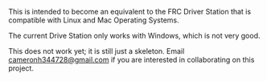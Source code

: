 This is intended to become an equivalent to the FRC Driver Station that is compatible with Linux and Mac Operating Systems.

The current Drive Station only works with Windows, which is not very good.

This does not work yet; it is still just a skeleton. Email cameronh344728@gmail.com if you are interested in collaborating on this project.